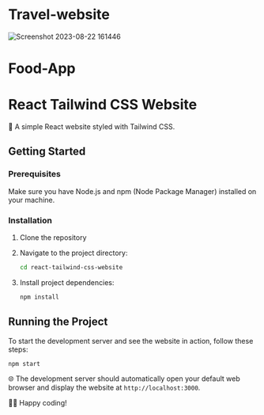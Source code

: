 # Travel-website

![Screenshot 2023-08-22 161446](https://github.com/GovindGoku/Travel-website/assets/117507364/a387723e-675f-4906-aa30-be516ec65042)

# Food-App

# React Tailwind CSS Website

🚀 A simple React website styled with Tailwind CSS.

## Getting Started

### Prerequisites

Make sure you have Node.js and npm (Node Package Manager) installed on your machine.

### Installation

1. Clone the repository

2. Navigate to the project directory:

   ```bash
   cd react-tailwind-css-website
   ```

3. Install project dependencies:

   ```bash
   npm install
   ```

## Running the Project

To start the development server and see the website in action, follow these steps:

```bash
npm start
```

🌐 The development server should automatically open your default web browser and display the website at `http://localhost:3000`.

👨‍💻 Happy coding!
